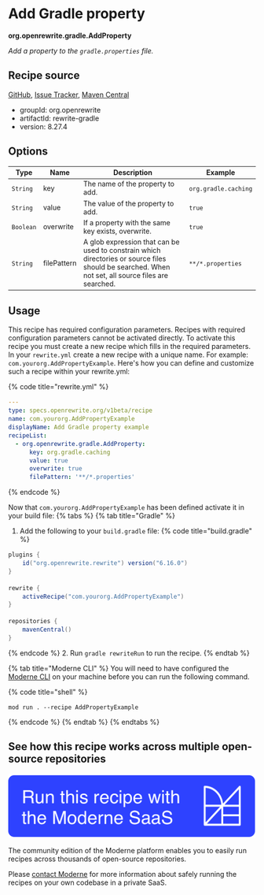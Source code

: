 # Add Gradle property

**org.openrewrite.gradle.AddProperty**

_Add a property to the `gradle.properties` file._

## Recipe source

[GitHub](https://github.com/openrewrite/rewrite/blob/main/rewrite-gradle/src/main/java/org/openrewrite/gradle/AddProperty.java), [Issue Tracker](https://github.com/openrewrite/rewrite/issues), [Maven Central](https://central.sonatype.com/artifact/org.openrewrite/rewrite-gradle/8.27.4/jar)

* groupId: org.openrewrite
* artifactId: rewrite-gradle
* version: 8.27.4

## Options

| Type | Name | Description | Example |
| -- | -- | -- | -- |
| `String` | key | The name of the property to add. | `org.gradle.caching` |
| `String` | value | The value of the property to add. | `true` |
| `Boolean` | overwrite | If a property with the same key exists, overwrite. | `true` |
| `String` | filePattern | A glob expression that can be used to constrain which directories or source files should be searched. When not set, all source files are searched. | `**/*.properties` |


## Usage

This recipe has required configuration parameters. Recipes with required configuration parameters cannot be activated directly. To activate this recipe you must create a new recipe which fills in the required parameters. In your `rewrite.yml` create a new recipe with a unique name. For example: `com.yourorg.AddPropertyExample`.
Here's how you can define and customize such a recipe within your rewrite.yml:

{% code title="rewrite.yml" %}
```yaml
---
type: specs.openrewrite.org/v1beta/recipe
name: com.yourorg.AddPropertyExample
displayName: Add Gradle property example
recipeList:
  - org.openrewrite.gradle.AddProperty:
      key: org.gradle.caching
      value: true
      overwrite: true
      filePattern: '**/*.properties'
```
{% endcode %}

Now that `com.yourorg.AddPropertyExample` has been defined activate it in your build file:
{% tabs %}
{% tab title="Gradle" %}
1. Add the following to your `build.gradle` file:
{% code title="build.gradle" %}
```groovy
plugins {
    id("org.openrewrite.rewrite") version("6.16.0")
}

rewrite {
    activeRecipe("com.yourorg.AddPropertyExample")
}

repositories {
    mavenCentral()
}
```
{% endcode %}
2. Run `gradle rewriteRun` to run the recipe.
{% endtab %}

{% tab title="Moderne CLI" %}
You will need to have configured the [Moderne CLI](https://docs.moderne.io/moderne-cli/cli-intro) on your machine before you can run the following command.

{% code title="shell" %}
```shell
mod run . --recipe AddPropertyExample
```
{% endcode %}
{% endtab %}
{% endtabs %}

## See how this recipe works across multiple open-source repositories

[![Moderne Link Image](/.gitbook/assets/ModerneRecipeButton.png)](https://app.moderne.io/recipes/org.openrewrite.gradle.AddProperty)

The community edition of the Moderne platform enables you to easily run recipes across thousands of open-source repositories.

Please [contact Moderne](https://moderne.io/product) for more information about safely running the recipes on your own codebase in a private SaaS.
